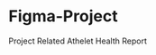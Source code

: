 # Figma-Project
Project Related Athelet Health Report


<!DOCTYPE html>
<html>
<head>
	<title>Athlete Health Dashboard</title>
	<link rel="stylesheet" href="style.css">
	<script src="Athelet.js"></script>
    <style>

        body
        {
            background-color: silver;
        }

        table
         {
	border-collapse:separate;
	width: 100%;
    
}

th, td {
	text-align: left;
	padding: 8px;
    /* background-color:aliceblue; */
}

th {
	background-color: grey;
}

tr {
	 background-color: snow;
}

tr:hover {
	background-color:aqua;
	cursor: pointer;
}

#health-report {
	display: none;
}

#health-report img {
	width: 100%;
}

#health-report h2 {
	margin-top: 30px;
}

#health-report p {
	margin-top: 10px;
}

    </style>
</head>
<body>
	<h1 style="text-align: center;">Athlete Health Dashboard</h1>
	<table id="athlete-list">
		<thead>
			<tr>
				<th>Personal ID</th>
				<th>Name</th>
				<th>Email</th>
				<th>Report</th>
			</tr>
            <!-- <tr>
                <td>1</td>
                <td>John Doe</td>
                <td>johndoe@example.com</td>
                <td><a href="Athlete.json"></a>Athlete1_Report</td>
            </tr>
            <tr>
                <td>2</td>
                <td>Jane Smith</td>
                <td>janesmith@example.com</td>
                <td>Athlete2_Report</td>
            </tr>
            <tr>
                <td>3</td>
                <td>Bob Johnson</td>
                <td>bobjohnson@example.com</td>
                <td>Athlete3_Report</td>
            </tr> -->

		</thead>
		<tbody>
			<!-- Add athlete details here -->
		</tbody>
	</table>
	<div id="health-report">
		<!-- Health report details will be displayed here -->
	</div>
    <script>
        //Define athlete details
    const athletes = [
        {
            id: 1,
            name: 'John Doe',
            email: 'johndoe@example.com',
            report: 'Report'
        },
        {
            id: 2,
            name: 'Jane Smith',
            email: 'janesmith@example.com',
            report: 'report2.json'
        },
        {
            id: 3,
            name: 'Bob Johnson',
            email: 'bobjohnson@example.com',
            report: 'report3.json'
        }
    ];
    
    // Populate athlete list
    const athleteList = document.querySelector('#athlete-list tbody');
    athletes.forEach((athlete) => {
        const row = document.createElement('tr');
        row.innerHTML = `
            <td>${athlete.id}</td>
            <td>${athlete.name}</td>
            <td>${athlete.email}</td>
            <td>${athlete.report}</td>
        `;
        row.addEventListener('click', () => {
            loadHealthReport(athlete.report);
        });
        athleteList.appendChild(row);
    });
    
    //Load health report
    function loadHealthReport(reportFile) {
        const healthReport = document.querySelector('#health-report');
        healthReport.innerHTML = '';
        healthReport.style.display = 'block';
        const img = document.createElement('img');
        img.src = 'E:\Club_Health_Dashboard\brain.png'; // replace with your own image file
        healthReport.appendChild(img);
        const h2 = document.createElement('h2');
        h2.textContent = 'Whole Brain Volume';
        healthReport.appendChild(h2);
        const p = document.createElement('p');
        p.textContent = 'Distribution plot of whole brain volume.';
        healthReport.appendChild(p);
       // Use CSV data to create distribution plot
    }
    
    </script>
</body>
</html>



